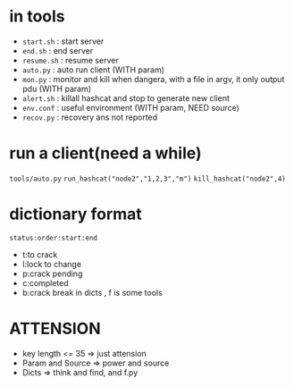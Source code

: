 # in tools
- `start.sh`  : start server
- `end.sh`    : end server
- `resume.sh` : resume server
- `auto.py`   : auto run client (WITH param)
- `mon.py`    : monitor and kill when dangera, with a file in argv, it only output pdu (WITH param)
- `alert.sh`  : killall hashcat and stop to generate new client
- `env.conf`  : useful environment (WITH param, NEED source)
- `recov.py`  : recovery ans not reported

# run a client(need a while)
`tools/auto.py`
`run_hashcat("node2","1,2,3","m")`
`kill_hashcat("node2",4)`

# dictionary format
`status:order:start:end`
- t:to crack
- l:lock to change
- p:crack pending
- c:completed
- b:crack break
in dicts , f is some tools

# ATTENSION
- key length <= 35 => just attension
- Param and Source => power and source
- Dicts            => think and find, and f.py

